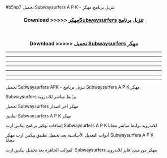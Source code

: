 #b5np7 تحميل Subwaysurfers  A P K - تنزيل برنامج مهكر



<div align="center">
<h3>Download >>>>> <a href="https://runaway1.web.app/?sq=Subwaysurfers ">مهكرSubwaysurfers  تنزيل برنامج</a></h3><br>

<h3>Download >>>>> <a href="https://runaway1.web.app/?sq=Subwaysurfers ">تحميل Subwaysurfers  مهكر</a></h3>
</div>


----------------------------------------------------------

----------------------------------------------------------

----------------------------------------------------------

----------------------------------------------------------

----------------------------------------------------------

----------------------------------------------------------

----------------------------------------------------------

تحميل Subwaysurfers  APK - تنزيل برنامج Subwaysurfers  A P K مهكر

Subwaysurfers  برابط مباشر للاندرويد

تحميل Subwaysurfers  مهكر اخر اصدار

تطبيق Subwaysurfers  A P K مهكر

إضافات تهكير برنامج بيكس ارت Subwaysurfers  A P K للاندرويد برابط مباشر مجانا

أدوات التعديل الأساسية بعد تحميل تطبيق بيكس ارت مهكر Subwaysurfers  A P K مجانا

القوالب الجاهزة بعد تحميل بيكس ارت Subwaysurfers  مهكر من ميديا فاير للاندرويد


